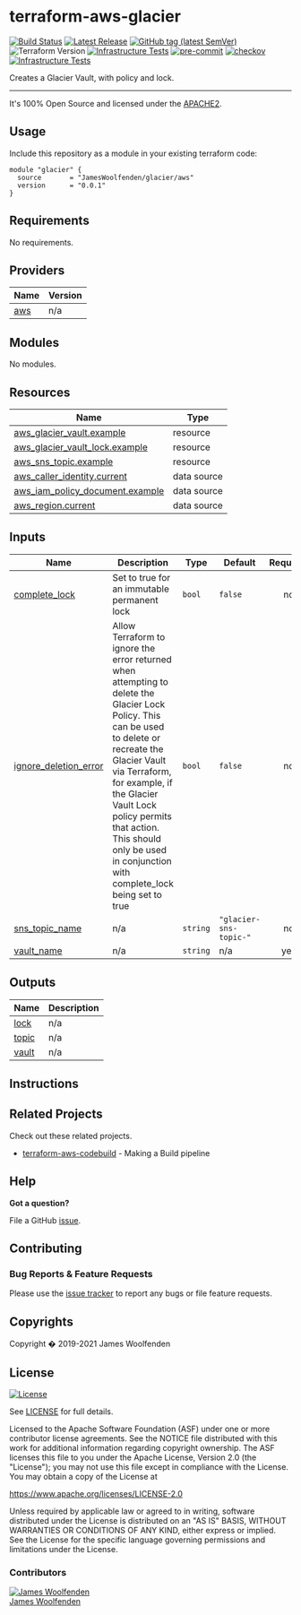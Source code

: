 # terraform-aws-glacier

[![Build Status](https://github.com/JamesWoolfenden/terraform-aws-glacier/workflows/Verify%20and%20Bump/badge.svg?branch=master)](https://github.com/JamesWoolfenden/terraform-aws-glacier)
[![Latest Release](https://img.shields.io/github/release/JamesWoolfenden/terraform-aws-glacier.svg)](https://github.com/JamesWoolfenden/terraform-aws-glacier/releases/latest)
[![GitHub tag (latest SemVer)](https://img.shields.io/github/tag/JamesWoolfenden/terraform-aws-glacier.svg?label=latest)](https://github.com/JamesWoolfenden/terraform-aws-glacier/releases/latest)
![Terraform Version](https://img.shields.io/badge/tf-%3E%3D0.14.0-blue.svg)
[![Infrastructure Tests](https://www.bridgecrew.cloud/badges/github/JamesWoolfenden/terraform-aws-glacier/cis_aws)](https://www.bridgecrew.cloud/link/badge?vcs=github&fullRepo=JamesWoolfenden%2Fterraform-aws-glacier&benchmark=CIS+AWS+V1.2)
[![pre-commit](https://img.shields.io/badge/pre--commit-enabled-brightgreen?logo=pre-commit&logoColor=white)](https://github.com/pre-commit/pre-commit)
[![checkov](https://img.shields.io/badge/checkov-verified-brightgreen)](https://www.checkov.io/)
[![Infrastructure Tests](https://www.bridgecrew.cloud/badges/github/jameswoolfenden/terraform-aws-glacier/general)](https://www.bridgecrew.cloud/link/badge?vcs=github&fullRepo=JamesWoolfenden%2Fterraform-aws-glacier&benchmark=INFRASTRUCTURE+SECURITY)

Creates a Glacier Vault, with policy and lock.

---

It's 100% Open Source and licensed under the [APACHE2](LICENSE).

## Usage

Include this repository as a module in your existing terraform code:

```hcl
module "glacier" {
  source       = "JamesWoolfenden/glacier/aws"
  version      = "0.0.1"
}
```


<!-- BEGINNING OF PRE-COMMIT-TERRAFORM DOCS HOOK -->
## Requirements

No requirements.

## Providers

| Name | Version |
|------|---------|
| <a name="provider_aws"></a> [aws](#provider\_aws) | n/a |

## Modules

No modules.

## Resources

| Name | Type |
|------|------|
| [aws_glacier_vault.example](https://registry.terraform.io/providers/hashicorp/aws/latest/docs/resources/glacier_vault) | resource |
| [aws_glacier_vault_lock.example](https://registry.terraform.io/providers/hashicorp/aws/latest/docs/resources/glacier_vault_lock) | resource |
| [aws_sns_topic.example](https://registry.terraform.io/providers/hashicorp/aws/latest/docs/resources/sns_topic) | resource |
| [aws_caller_identity.current](https://registry.terraform.io/providers/hashicorp/aws/latest/docs/data-sources/caller_identity) | data source |
| [aws_iam_policy_document.example](https://registry.terraform.io/providers/hashicorp/aws/latest/docs/data-sources/iam_policy_document) | data source |
| [aws_region.current](https://registry.terraform.io/providers/hashicorp/aws/latest/docs/data-sources/region) | data source |

## Inputs

| Name | Description | Type | Default | Required |
|------|-------------|------|---------|:--------:|
| <a name="input_complete_lock"></a> [complete\_lock](#input\_complete\_lock) | Set to true for an immutable permanent lock | `bool` | `false` | no |
| <a name="input_ignore_deletion_error"></a> [ignore\_deletion\_error](#input\_ignore\_deletion\_error) | Allow Terraform to ignore the error returned when attempting to delete the Glacier Lock Policy. This can be used to delete or recreate the Glacier Vault via Terraform, for example, if the Glacier Vault Lock policy permits that action. This should only be used in conjunction with complete\_lock being set to true | `bool` | `false` | no |
| <a name="input_sns_topic_name"></a> [sns\_topic\_name](#input\_sns\_topic\_name) | n/a | `string` | `"glacier-sns-topic-"` | no |
| <a name="input_vault_name"></a> [vault\_name](#input\_vault\_name) | n/a | `string` | n/a | yes |

## Outputs

| Name | Description |
|------|-------------|
| <a name="output_lock"></a> [lock](#output\_lock) | n/a |
| <a name="output_topic"></a> [topic](#output\_topic) | n/a |
| <a name="output_vault"></a> [vault](#output\_vault) | n/a |
<!-- END OF PRE-COMMIT-TERRAFORM DOCS HOOK -->

## Instructions

## Related Projects

Check out these related projects.

- [terraform-aws-codebuild](https://github.com/jameswoolfenden/terraform-aws-codebuild) - Making a Build pipeline

## Help

**Got a question?**

File a GitHub [issue](https://github.com/jameswoolfenden/terraform-aws-glacier/issues).

## Contributing

### Bug Reports & Feature Requests

Please use the [issue tracker](https://github.com/jameswoolfenden/terraform-aws-glacier/issues) to report any bugs or file feature requests.

## Copyrights

Copyright � 2019-2021 James Woolfenden

## License

[![License](https://img.shields.io/badge/License-Apache%202.0-blue.svg)](https://opensource.org/licenses/Apache-2.0)

See [LICENSE](LICENSE) for full details.

Licensed to the Apache Software Foundation (ASF) under one
or more contributor license agreements. See the NOTICE file
distributed with this work for additional information
regarding copyright ownership. The ASF licenses this file
to you under the Apache License, Version 2.0 (the
"License"); you may not use this file except in compliance
with the License. You may obtain a copy of the License at

<https://www.apache.org/licenses/LICENSE-2.0>

Unless required by applicable law or agreed to in writing,
software distributed under the License is distributed on an
"AS IS" BASIS, WITHOUT WARRANTIES OR CONDITIONS OF ANY
KIND, either express or implied. See the License for the
specific language governing permissions and limitations
under the License.

### Contributors

[![James Woolfenden][jameswoolfenden_avatar]][jameswoolfenden_homepage]<br/>[James Woolfenden][jameswoolfenden_homepage]

[jameswoolfenden_homepage]: https://github.com/jameswoolfenden
[jameswoolfenden_avatar]: https://github.com/jameswoolfenden.png?size=150
[github]: https://github.com/jameswoolfenden
[linkedin]: https://www.linkedin.com/in/jameswoolfenden/
[twitter]: https://twitter.com/JimWoolfenden
[share_twitter]: https://twitter.com/intent/tweet/?text=terraform-aws-glacier&url=https://github.com/jameswoolfenden/terraform-aws-glacier
[share_linkedin]: https://www.linkedin.com/shareArticle?mini=true&title=terraform-aws-glacier&url=https://github.com/jameswoolfenden/terraform-aws-glacier
[share_reddit]: https://reddit.com/submit/?url=https://github.com/jameswoolfenden/terraform-aws-glacier
[share_facebook]: https://facebook.com/sharer/sharer.php?u=https://github.com/jameswoolfenden/terraform-aws-glacier
[share_email]: mailto:?subject=terraform-aws-glacier&body=https://github.com/jameswoolfenden/terraform-aws-glacier
